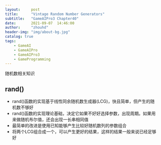 ```yaml
---
layout:     post
title:      "Vintage Random Number Generators"
subtitle:   "GameAIPro3 Chapter40"
date:       2021-09-07  14:46:00
author:     "zhouhd"
header-img: "img/about-bg.jpg"
catalog: true
tags:
    - GameAI
    - GameAIPro
    - GameAIPro3
    - GameProgramming
---
```


随机数相关知识

## rand()
- rand()函数的实现基于线性同余随机数生成器(LCG)，快且简单，但产生的随机数不够好
- rand()函数的实现理论基础，决定它如果不好好选择参数，出现周期。如果用来做随机布尔值，还会出现一长串相同值
- 最简单的改进是使用已知能够产生比较好随机数列的参数组合
- 将两个LCG组合成一个，可以产生更好的结果，这样的结果一般来说已经足够好
